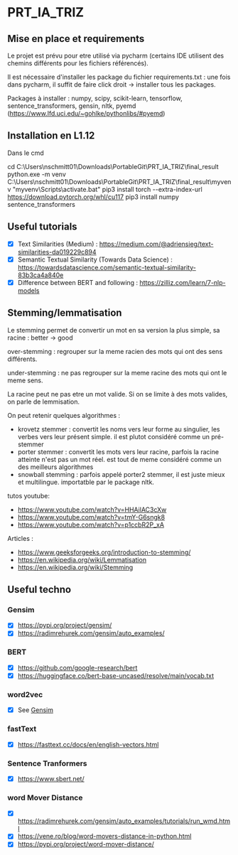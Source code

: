 # PRT_IA_TRIZ

## Mise en place et requirements
  
  Le projet est prévu pour etre utilisé via pycharm (certains IDE utilisent des chemins différents pour les fichiers référencés).
  
  Il est nécessaire d'installer les package du fichier requirements.txt : une fois dans pycharm, il suffit de faire click droit -> installer tous les packages.
  
  Packages à installer : numpy, scipy, scikit-learn, tensorflow, sentence_transformers, gensin, nltk, pyemd (https://www.lfd.uci.edu/~gohlke/pythonlibs/#pyemd)


## Installation en L1.12

Dans le cmd

cd C:\Users\nschmitt01\Downloads\PortableGit\PRT_IA_TRIZ\final_result
python.exe -m venv C:\Users\nschmitt01\Downloads\PortableGit\PRT_IA_TRIZ\final_result\myvenv
"myvenv\Scripts\activate.bat"
pip3 install torch --extra-index-url https://download.pytorch.org/whl/cu117
pip3 install numpy sentence_transformers

## Useful tutorials
- [x] Text Similarities (Medium) : https://medium.com/@adriensieg/text-similarities-da019229c894
- [x] Semantic Textual Similarity (Towards Data Science) : https://towardsdatascience.com/semantic-textual-similarity-83b3ca4a840e
- [x] Difference between BERT and following : https://zilliz.com/learn/7-nlp-models

## Stemming/lemmatisation

Le stemming permet de convertir un mot en sa version la plus simple, sa racine : better -> good

over-stemming : regrouper sur la meme racien des mots qui ont des sens différents.

under-stemming : ne pas regrouper sur la meme racine des mots qui ont le meme sens.

La racine peut ne pas etre un mot valide. Si on se limite à des mots valides, on parle de lemmisation.


On peut retenir quelques algorithmes :
- krovetz stemmer : convertit les noms vers leur forme au singulier, les verbes vers leur présent simple. il est plutot considéré comme un pré-stemmer
- porter stemmer : convertit les mots vers leur racine, parfois la racine atteinte n'est pas un mot réel. est tout de meme considéré comme un des meilleurs algorithmes
- snowball stemming : parfois appelé porter2 stemmer, il est juste mieux et multilingue. importatble par le package nltk.

tutos youtube:
- https://www.youtube.com/watch?v=HHAilAC3cXw
- https://www.youtube.com/watch?v=tmY-G6sngk8
- https://www.youtube.com/watch?v=p1ccbR2P_xA

Articles :
- https://www.geeksforgeeks.org/introduction-to-stemming/
- https://en.wikipedia.org/wiki/Lemmatisation
- https://en.wikipedia.org/wiki/Stemming
  
## Useful techno
### Gensim
- [x] https://pypi.org/project/gensim/
- [x] https://radimrehurek.com/gensim/auto_examples/

### BERT
- [x] https://github.com/google-research/bert
- [x] https://huggingface.co/bert-base-uncased/resolve/main/vocab.txt

### word2vec
- [x] See [Gensim](#gensim)

### fastText
- [x] https://fasttext.cc/docs/en/english-vectors.html

### Sentence Tranformers
- [x] https://www.sbert.net/

### word Mover Distance
- [x] https://radimrehurek.com/gensim/auto_examples/tutorials/run_wmd.html
- [x] https://vene.ro/blog/word-movers-distance-in-python.html
- [x] https://pypi.org/project/word-mover-distance/
